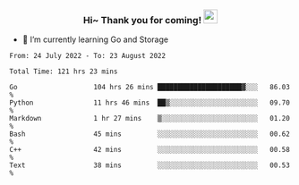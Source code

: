 <h3 align="center">
    Hi~ Thank you for coming!
    <img src="https://media.giphy.com/media/hvRJCLFzcasrR4ia7z/giphy.gif" width="25px">
</h3>

<!--
**pineapple-man/pineapple-man** is a ✨ _special_ ✨ repository because its `README.md` (this file) appears on your GitHub profile.

Here are some ideas to get you started:
- 🔭 I’m currently working on ...
- 🤔 I’m looking for help with ...
- 💬 Ask me about ...
- 📫 How to reach me: ...
- 😄 Pronouns: ...
- ⚡ Fun fact: 
- 👯 I’m looking to collaborate on kubernetes
-->
- 🌱 I’m currently learning Go and Storage

<!--START_SECTION:waka-->

```text
From: 24 July 2022 - To: 23 August 2022

Total Time: 121 hrs 23 mins

Go                   104 hrs 26 mins █████████████████████▓░░░   86.03 %
Python               11 hrs 46 mins  ██▒░░░░░░░░░░░░░░░░░░░░░░   09.70 %
Markdown             1 hr 27 mins    ▒░░░░░░░░░░░░░░░░░░░░░░░░   01.20 %
Bash                 45 mins         ░░░░░░░░░░░░░░░░░░░░░░░░░   00.62 %
C++                  42 mins         ░░░░░░░░░░░░░░░░░░░░░░░░░   00.58 %
Text                 38 mins         ░░░░░░░░░░░░░░░░░░░░░░░░░   00.53 %
```

<!--END_SECTION:waka-->
